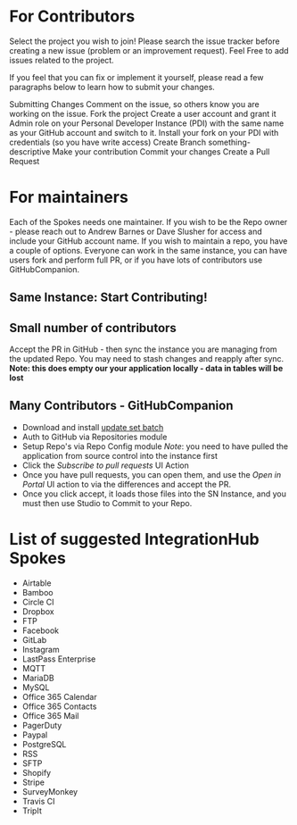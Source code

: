 # For Contributors

Select the project you wish to join!
Please search the issue tracker before creating a new issue (problem or an improvement request). Feel Free to add issues related to the project.

If you feel that you can fix or implement it yourself, please read a few paragraphs below to learn how to submit your changes.

Submitting Changes
Comment on the issue, so others know you are working on the issue.
Fork the project
Create a user account and grant it Admin role on your Personal Developer Instance (PDI) with the same name as your GitHub account and switch to it.
Install your fork on your PDI with credentials (so you have write access)
Create Branch something-descriptive
Make your contribution
Commit your changes
Create a Pull Request

# For maintainers

 Each of the Spokes needs one maintainer. If you wish to be the Repo owner - please reach out to Andrew Barnes or Dave Slusher for access and include your GitHub account name.
 If you wish to maintain a repo, you have a couple of options. Everyone can work in the same instance, you can have users fork and perform full PR, or if you have lots of contributors use GitHubCompanion.

## Same Instance: Start Contributing!

## Small number of contributors

Accept the PR in GitHub - then sync the instance you are managing from the updated Repo. You may need to stash changes and reapply after sync. **Note: this does empty our your application locally - data in tables will be lost**

## Many Contributors - GitHubCompanion

* Download and install [update set batch](https://github.com/ServiceNowDevProgram/SpoketoberfestResources/raw/master/2GHC.xml)
* Auth to GitHub via Repositories module
* Setup Repo's via Repo Config module
    *Note*: you need to have pulled the application from source control into the instance first
* Click the *Subscribe to pull requests* UI Action
* Once you have pull requests, you can open them, and use the *Open in Portal* UI action to via the differences and accept the PR.
* Once you click accept, it loads those files into the SN Instance, and you must then use Studio to Commit to your Repo.

# List of suggested IntegrationHub Spokes

* Airtable
* Bamboo
* Circle CI
* Dropbox
* FTP
* Facebook
* GitLab
* Instagram
* LastPass Enterprise
* MQTT
* MariaDB
* MySQL
* Office 365 Calendar
* Office 365 Contacts
* Office 365 Mail
* PagerDuty
* Paypal
* PostgreSQL
* RSS
* SFTP
* Shopify
* Stripe
* SurveyMonkey
* Travis CI
* TripIt
